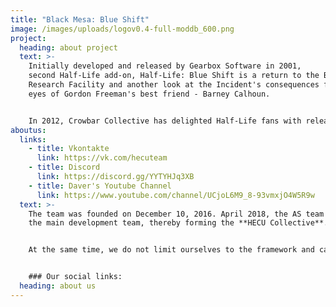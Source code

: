 ```yaml
---
title: "Black Mesa: Blue Shift"
image: /images/uploads/logov0.4-full-moddb_600.png
project:
  heading: about project
  text: >-
    Initially developed and released by Gearbox Software in 2001,
    second Half-Life add-on, Half-Life: Blue Shift is a return to the Black Mesa
    Research Facility and another look at the Incident's consequences from the
    eyes of Gordon Freeman's best friend - Barney Calhoun.


    In 2012, Crowbar Collective has delighted Half-Life fans with release of the magnificent Half-Life remake, but there are still no released remakes for add-ons. This is when we are coming in - HECU Collective are developing the Black Mesa: Blue Shift - a free remake with use of Black Mesa resources and style. We will try to stay as close to the original Blue Shift and Black Mesa as possible. Our mod will be releasing partially, chapter by chapter, so those who are not patient for the full release will finally have something to play!
aboutus:
  links:
    - title: Vkontakte
      link: https://vk.com/hecuteam
    - title: Discord
      link: https://discord.gg/YYTYHJq3XB
    - title: Daver's Youtube Channel
      link: https://www.youtube.com/channel/UCjoL6M9_8-93vmxjO4W5R9w
  text: >-
    The team was founded on December 10, 2016. April 2018, the AS team joined
    the main development team, thereby forming the **HECU Collective**.


    At the same time, we do not limit ourselves to the framework and can post both a trailer for a new game/mod on the Source engine, and interesting news from the world of half-life and other games from Valve.


    ### Our social links:
  heading: about us
---
```

